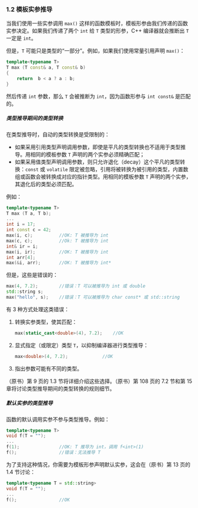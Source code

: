 ### 1.2    模板实参推导

当我们使用一些实参调用 `max()` 这样的函数模板时，模板形参由我们传递的函数实参决定。如果我们传递了两个 `int` 给 `T` 类型的形参，C++ 编译器就会推断出 `T` 一定是 `int`。

但是，`T` 可能只是类型的“一部分”。例如，如果我们使用常量引用声明 `max()`：

```c++
template<typename T>
T max (T const& a, T const& b)
{
    return  b < a ? a : b;
}
```

然后传递 `int` 参数，那么 `T` 会被推断为 `int`，因为函数形参与 `int const&` 是匹配的。

##### 类型推导期间的类型转换

在类型推导时，自动的类型转换是受限制的：

+ 如果采用引用类型声明调用参数，即使是平凡的类型转换也不适用于类型推导。用相同的模板参数 `T` 声明的两个实参必须精确匹配；
+ 如果采用值类型声明调用参数，则只允许退化（decay）这个平凡的类型转换：`const` 或 `volatile` 限定被忽略，引用将被转换为被引用的类型，内置数组或函数会被转换成对应的指针类型。用相同的模板参数 `T` 声明的两个实参，其退化后的类型必须匹配。

例如：

```c++
template<typename T>
T max (T a, T b);
...
int i = 17;
int const c = 42;
max(i, c);			//OK: T 被推导为 int
max(c, c);			//Ok: T 被推导为 int
int& ir = i;
max(i, ir);			//OK: T 被推导为 int
int arr[4];
max(&i, arr);		//OK: T 被推导为 int*
```

但是，这些是错误的：

```c++
max(4, 7.2);		//错误：T 可以被推导为 int 或 double
std::string s;
max("hello", s);	//错误：T 可以被推导为 char const* 或 std::string
```

有 3 种方式处理这类错误：

1. 转换实参类型，使其匹配：

   ```c++
   max(static_cast<double>(4), 7.2);	//OK
   ```

2. 显式指定（或限定）类型 `T`，以抑制编译器进行类型推导：

   ```c++
   max<double>(4, 7.2);				//OK
   ```

3. 指出参数可能有不同的类型。

（原书）第 9 页的 1.3 节将详细介绍这些选择。（原书）第 108 页的 7.2 节和第 15 章将讨论类型推导期间的类型转换的规则细节。

##### 默认实参的类型推导

函数的默认调用实参不参与类型推导。例如：

```c++
template<typename T>
void f(T = "");
...
f(1);				//OK: T 推导为 int，调用 f<int>(1)
f();				//错误：无法推导 T
```

为了支持这种情况，你需要为模板形参声明默认实参，这会在（原书）第 13 页的 1.4 节讨论：

```c++
template<typename T = std::string>
void f(T = "");
...
f();				//OK
```

